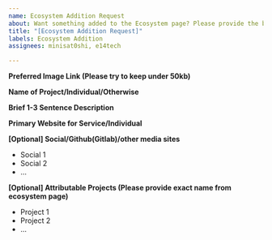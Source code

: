```yaml
---
name: Ecosystem Addition Request
about: Want something added to the Ecosystem page? Please provide the below information!
title: "[Ecosystem Addition Request]"
labels: Ecosystem Addition
assignees: minisat0shi, e14tech

---
```


**Preferred Image Link (Please try to keep under 50kb)**
<link>

**Name of Project/Individual/Otherwise**
<Name>

**Brief 1-3 Sentence Description**
<Description>

**Primary Website for Service/Individual**
<Website>

**[Optional] Social/Github(Gitlab)/other media sites**
- Social 1
- Social 2
- ...

**[Optional] Attributable Projects (Please provide exact name from ecosystem page)**
- Project 1
- Project 2
- ...
